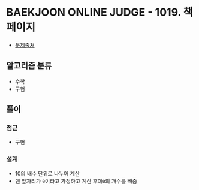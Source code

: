 # BAEKJOON ONLINE JUDGE - 1019. 책 페이지

- [문제출처](https://www.acmicpc.net/problem/1019 '1019. 책 페이지')

## 알고리즘 분류

- 수학
- 구현

## 풀이

### 접근

- 구현

### 설계

- 10의 배수 단위로 나누어 계산
- 맨 앞자리가 `0`이라고 가정하고 계산 후에`0`의 개수를 빼줌
